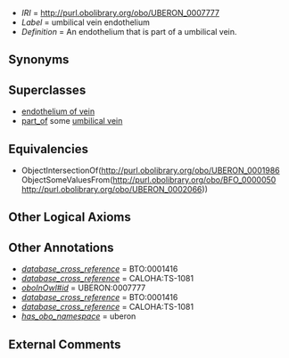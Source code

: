  * *IRI* = http://purl.obolibrary.org/obo/UBERON_0007777
 * *Label* = umbilical vein endothelium
 * *Definition* = An endothelium that is part of a umbilical vein.

## Synonyms


## Superclasses

 * [endothelium of vein](../../UBERON/19/UBERON_0001919.md)
 * [part_of](../../BFO/50/BFO_0000050.md) some [umbilical vein](../../UBERON/66/UBERON_0002066.md)

## Equivalencies

 * ObjectIntersectionOf(<http://purl.obolibrary.org/obo/UBERON_0001986> ObjectSomeValuesFrom(<http://purl.obolibrary.org/obo/BFO_0000050> <http://purl.obolibrary.org/obo/UBERON_0002066>))

## Other Logical Axioms


## Other Annotations

 * *[database_cross_reference](../../ef/oboInOwl#hasDbXref.md)* = BTO:0001416
 * *[database_cross_reference](../../ef/oboInOwl#hasDbXref.md)* = CALOHA:TS-1081
 * *[oboInOwl#id](../../id/oboInOwl#id.md)* = UBERON:0007777
 * *[database_cross_reference](../../ef/oboInOwl#hasDbXref.md)* = BTO:0001416
 * *[database_cross_reference](../../ef/oboInOwl#hasDbXref.md)* = CALOHA:TS-1081
 * *[has_obo_namespace](../../ce/oboInOwl#hasOBONamespace.md)* = uberon

## External Comments

